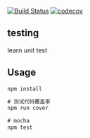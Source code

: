 [![Build Status](https://travis-ci.org/poetries/test.svg?branch=master)](https://travis-ci.org/poetries/test)
[![codecov](https://codecov.io/gh/poetries/test/branch/master/graph/badge.svg)](https://codecov.io/gh/poetries/test)

testing
---

learn unit test


Usage
---

```javascript
npm install

# 测试代码覆盖率
npm run cover 

# mocha 
npm test
```